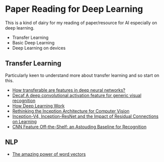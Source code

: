 Paper Reading for Deep Learning
=======

This is a kind of dairy for my reading of paper/resource for AI especially on deep learning.

  * Transfer Learning
  * Basic Deep Learning
  * Deep Learning on devices

## Transfer Learning

   Particularly keen to understand more about transfer learning and so start on this.
   
 * [How transferable are features in deep neural networks?](paper/5347-how-transferable-are-features-in-deep-neural-networks.pdf)
* [Decaf A deep convolutional activation feature for generic visual recognition](paper/deep-convolutional-activation-feature-for-generic-visual-recognition.pdf)
* [How Deep Learning Work](paper/how_deep_learning_work.pdf)
* [Rethinking the Inception Architecture for Computer Vision](paper/inceptionv3.pdf)
* [Inception-V4, Inception-ResNet and the Impact of Residual Connections on Learning](paper/inceptionv4.pdf)
* [CNN Feature Off-the-Shelf: an Astouding Baseline for Recognition](paper/Razavian_CNN_Features_Off-the-Shelf_2014_CVPR_paper.pdf)




## NLP

* [The amazing power of word vectors](https://blog.acolyer.org/2016/04/21/the-amazing-power-of-word-vectors/)

